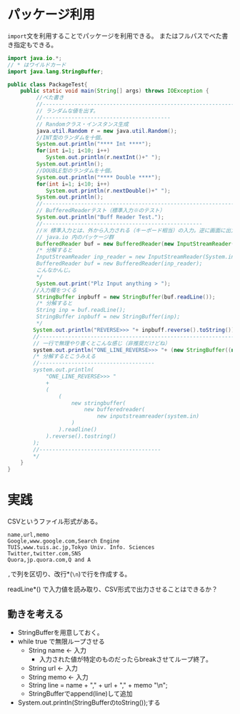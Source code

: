 # パッケージ利用

`import`文を利用することでパッケージを利用できる。
またはフルパスでべた書き指定もできる。

```java
import java.io.*;
// * はワイルドカード
import java.lang.StringBuffer;

public class PackageTest{
    public static void main(String[] args) throws IOException {
         //べた書き
         //--------------------------------------------------------------------------
         // ランダムな値を出す。
         //----------------------------------------
         // Randomクラス・インスタンス生成
         java.util.Random r = new java.util.Random();
         //INT型のランダムを十個。
         System.out.println("**** Int ****");
         for(int i=1; i<10; i++)
            System.out.println(r.nextInt()+" ");
         System.out.println();
         //DOUBLE型のランダムを十個。
         System.out.println("**** Double ****");
         for(int i=1; i<10; i++)
            System.out.println(r.nextDouble()+" ");
         System.out.println();
         //-----------------------------------------------------------------------------
         // BufferedReaderテスト（標準入力※のテスト）
         System.out.println("Buff Reader Test.");
         //--------------------------------------------------
         //※ 標準入力とは、外から入力される（キーボード相当）の入力。逆に画面に出力されるものなどを標準出力と呼ぶ。
         // java.io 内のパッケージ群
         BufferedReader buf = new BufferedReader(new InputStreamReader(System.in));
         /* 分解すると
         InputStreamReader inp_reader = new InputStreamReader(System.in);
         BufferedReader buf = new BufferedReader(inp_reader);
         こんなかんじ。
         */
         System.out.print("Plz Input anything > ");
        //入力欄をつくる
         StringBuffer inpbuff = new StringBuffer(buf.readLine());
         /* 分解すると
         String inp = buf.readLine();
         StringBuffer inpbuff = new StringBuffer(inp);
         */
        System.out.println("REVERSE>>> "+ inpbuff.reverse().toString());
        //----------------------------------------------------------------
        // 一行で無理やり書くとこんな感じ（非推奨だけどね）
        system.out.println("ONE_LINE_REVERSE>>> "+ (new StringBuffer((new BufferedReader(new InputStreamReader(System.in))).readLine())).reverse().toString());
        /* 分解するとこうみえる
        //------------------------------------
        system.out.println(
            "ONE_LINE_REVERSE>>> "
            +
            (
                (
                    new stringbuffer(
                        new bufferedreader(
                            new inputstreamreader(system.in)
                    )
                ).readline()
            ).reverse().tostring()
        );
        //--------------------------------------
        */
    }
}
```
# 実践
CSVというファイル形式がある。
```csv
name,url,memo
Google,www.google.com,Search Engine
TUIS,www.tuis.ac.jp,Tokyo Univ. Info. Sciences
Twitter,twitter.com,SNS
Quora,jp.quora.com,Q and A
```
`,`で列を区切り、改行*(`\n`)で行を作成する。

readLine*() で入力値を読み取り、CSV形式で出力させることはできるか？

## 動きを考える
- StringBufferを用意しておく。
- while true で無限ループさせる
  - String name <- 入力
    - 入力された値が特定のものだったらbreakさせてループ終了。
  - String url <- 入力
  - String memo <- 入力
  - String line = name + "," + url + "," + memo "\n";
  - StringBufferでappend(line)して追加
- System.out.println(StringBufferのtoString());する
